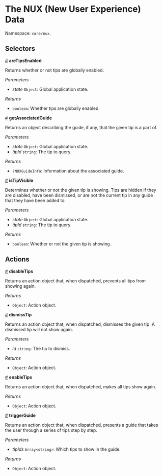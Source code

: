 # The NUX (New User Experience) Data

Namespace: `core/nux`.

## Selectors

<!-- START TOKEN(Autogenerated selectors) -->

<a name="areTipsEnabled" href="#areTipsEnabled">#</a> **areTipsEnabled**

Returns whether or not tips are globally enabled.

_Parameters_

-   _state_ `Object`: Global application state.

_Returns_

-   `boolean`: Whether tips are globally enabled.

<a name="getAssociatedGuide" href="#getAssociatedGuide">#</a> **getAssociatedGuide**

Returns an object describing the guide, if any, that the given tip is a part
of.

_Parameters_

-   _state_ `Object`: Global application state.
-   _tipId_ `string`: The tip to query.

_Returns_

-   `?NUXGuideInfo`: Information about the associated guide.

<a name="isTipVisible" href="#isTipVisible">#</a> **isTipVisible**

Determines whether or not the given tip is showing. Tips are hidden if they
are disabled, have been dismissed, or are not the current tip in any
guide that they have been added to.

_Parameters_

-   _state_ `Object`: Global application state.
-   _tipId_ `string`: The tip to query.

_Returns_

-   `boolean`: Whether or not the given tip is showing.


<!-- END TOKEN(Autogenerated selectors) -->

## Actions

<!-- START TOKEN(Autogenerated actions) -->

<a name="disableTips" href="#disableTips">#</a> **disableTips**

Returns an action object that, when dispatched, prevents all tips from
showing again.

_Returns_

-   `Object`: Action object.

<a name="dismissTip" href="#dismissTip">#</a> **dismissTip**

Returns an action object that, when dispatched, dismisses the given tip. A
dismissed tip will not show again.

_Parameters_

-   _id_ `string`: The tip to dismiss.

_Returns_

-   `Object`: Action object.

<a name="enableTips" href="#enableTips">#</a> **enableTips**

Returns an action object that, when dispatched, makes all tips show again.

_Returns_

-   `Object`: Action object.

<a name="triggerGuide" href="#triggerGuide">#</a> **triggerGuide**

Returns an action object that, when dispatched, presents a guide that takes
the user through a series of tips step by step.

_Parameters_

-   _tipIds_ `Array<string>`: Which tips to show in the guide.

_Returns_

-   `Object`: Action object.

<!-- END TOKEN(Autogenerated actions) -->
